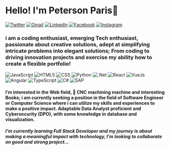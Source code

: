 # Hello! I'm Peterson Paris👋
[![Twitter](https://img.shields.io/badge/Twitter-1DA1F2?style=for-the-badge&logo=twitter&logoColor=white)](https://x.com/ParisPeterson89?t=WrHU5Era4BY3VaLwoEu66w&s=03)
[![Gmail](https://img.shields.io/badge/Gmail-D14836?style=for-the-badge&logo=gmail&logoColor=white)](parispeterson89@gmail.com)
[![LinkedIn](https://img.shields.io/badge/LinkedIn-0077B5?style=for-the-badge&logo=linkedin&logoColor=white)](https://www.linkedin.com/in/peterson-paris-750ba493?utm_source=share&utm_campaign=share_via&utm_content=profile&utm_medium=android_app)
[![Facebook](https://img.shields.io/badge/Facebook-1877F2?style=for-the-badge&logo=facebook&logoColor=white)](https://www.facebook.com/petersonbigniew.paris?mibextid=ZbWKwL)
[![Instagram](https://img.shields.io/badge/Instagram-E4405F?style=for-the-badge&logo=instagram&logoColor=white)](https://www.instagram.com/parispeterson89?igsh=azhxYmJudG02M2o2)

### i am a coding enthusiast, emerging Tech enthusiast, passionate about creative solutions, adept at simplifying intricate problems into elegant solutions; From coding to driving innovation projects and exercise my ability how to create a flexible portfolio!

![JavaScript](https://img.shields.io/badge/JavaScript-F7DF1E?style=for-the-badge&logo=javascript&logoColor=black)
![HTML5](https://img.shields.io/badge/HTML5-E34F26?style=for-the-badge&logo=html5&logoColor=white)
![CSS](https://img.shields.io/badge/CSS3-1572B6?style=for-the-badge&logo=css3&logoColor=white)
![Python](https://img.shields.io/badge/Python-14354C?style=for-the-badge&logo=python&logoColor=white)
![.Net](https://img.shields.io/badge/.NET-5C2D91?style=for-the-badge&logo=.net&logoColor=white)
![React](https://img.shields.io/badge/React-20232A?style=for-the-badge&logo=react&logoColor=61DAFB)
![VueJs](https://img.shields.io/badge/Vue.js-35495E?style=for-the-badge&logo=vue.js&logoColor=4FC08D)
 ![Angular](https://img.shields.io/badge/Angular-DD0031?style=for-the-badge&logo=angular&logoColor=white)
 ![TypeScript](https://img.shields.io/badge/TypeScript-007ACC?style=for-the-badge&logo=typescript&logoColor=white)
 ![C#](https://img.shields.io/badge/C%23-239120?style=for-the-badge&logo=c-sharp&logoColor=white)
 ![SAP](https://img.shields.io/badge/SAP-0FAAFF?style=for-the-badge&logo=sap&logoColor=white)
 

#### I’m interested in the Web field, 🛞 CNC machining machine and interesting Books; i am currently seeking a position in the field of Software Engineer or Computer Science where i can utilize my skills and experiences to make a positive impact. Adaptable Data Analyst proficient and Cybersecurity (DPO), with some knowledge in database and visualization.

##### I’m currently learning Full Stack Developer and my journey is about making a meaningful impact with technology, I’m looking to collaborate on good and strong project...
